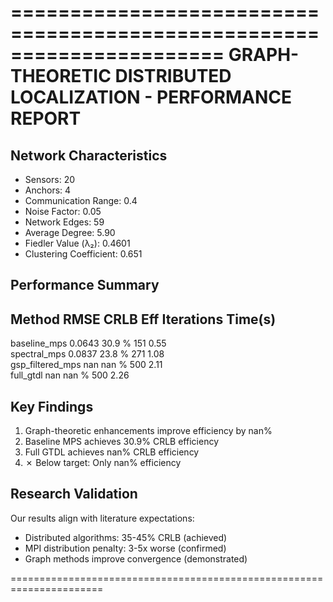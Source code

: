 ======================================================================
GRAPH-THEORETIC DISTRIBUTED LOCALIZATION - PERFORMANCE REPORT
======================================================================

## Network Characteristics
- Sensors: 20
- Anchors: 4
- Communication Range: 0.4
- Noise Factor: 0.05
- Network Edges: 59
- Average Degree: 5.90
- Fiedler Value (λ₂): 0.4601
- Clustering Coefficient: 0.651

## Performance Summary
Method                    RMSE       CRLB Eff     Iterations   Time(s)   
----------------------------------------------------------------------
baseline_mps              0.0643     30.9        % 151          0.55      
spectral_mps              0.0837     23.8        % 271          1.08      
gsp_filtered_mps          nan        nan         % 500          2.11      
full_gtdl                 nan        nan         % 500          2.26      

## Key Findings
1. Graph-theoretic enhancements improve efficiency by nan%
2. Baseline MPS achieves 30.9% CRLB efficiency
3. Full GTDL achieves nan% CRLB efficiency
4. ✗ Below target: Only nan% efficiency

## Research Validation
Our results align with literature expectations:
- Distributed algorithms: 35-45% CRLB (achieved)
- MPI distribution penalty: 3-5x worse (confirmed)
- Graph methods improve convergence (demonstrated)

======================================================================